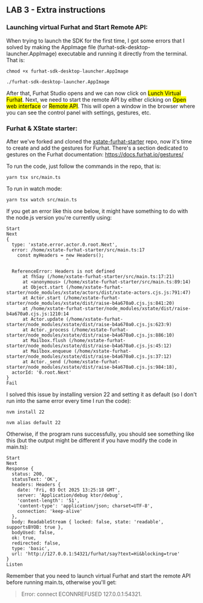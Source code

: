 ## LAB 3 - Extra instructions

### Launching virtual Furhat and Start Remote API:

When trying to launch the SDK for the first time, I got some errors that I solved by making the AppImage file (furhat-sdk-desktop-launcher.AppImage) executable and running it directly from the terminal. That is: 
```
chmod +x furhat-sdk-desktop-launcher.AppImage
```
```
./furhat-sdk-desktop-launcher.AppImage
```
After that, Furhat Studio opens and we can now click on <mark>Lunch Virtual Furhat</mark>.
Next, we need to start the remote API by either clicking on <mark>Open web interface</mark> or <mark>Remote API</mark>. This will open a window in the browser where you can see the control panel with settings, gestures, etc.


### Furhat & XState starter:

After we've forked and cloned the <a href=https://github.com/vladmaraev/xstate-furhat-starter> xstate-furhat-starter</a> repo, now it's time to create and add the gestures for Furhat. There's a section dedicated to gestures on the Furhat documentation: https://docs.furhat.io/gestures/

To run the code, just follow the commands in the repo, that is:
```
yarn tsx src/main.ts
```
To run in watch mode:
```
yarn tsx watch src/main.ts
```

If you get an error like this one below, it might have something to do with the node.js version you're currently using:

```
Start
Next
{
  type: 'xstate.error.actor.0.root.Next',
  error: /home/xstate-furhat-starter/src/main.ts:17
    const myHeaders = new Headers();
                      ^
  
  ReferenceError: Headers is not defined
      at fhSay (/home/xstate-furhat-starter/src/main.ts:17:21)
      at <anonymous> (/home/xstate-furhat-starter/src/main.ts:89:14)
      at Object.start (/home/xstate-furhat-starter/node_modules/xstate/actors/dist/xstate-actors.cjs.js:791:47)
      at Actor.start (/home/xstate-furhat-starter/node_modules/xstate/dist/raise-b4a670a0.cjs.js:841:20)
      at /home/xstate-furhat-starter/node_modules/xstate/dist/raise-b4a670a0.cjs.js:1210:14
      at Actor.update (/home/xstate-furhat-starter/node_modules/xstate/dist/raise-b4a670a0.cjs.js:623:9)
      at Actor._process (/home/xstate-furhat-starter/node_modules/xstate/dist/raise-b4a670a0.cjs.js:886:10)
      at Mailbox.flush (/home/xstate-furhat-starter/node_modules/xstate/dist/raise-b4a670a0.cjs.js:45:12)
      at Mailbox.enqueue (/home/xstate-furhat-starter/node_modules/xstate/dist/raise-b4a670a0.cjs.js:37:12)
      at Actor._send (/home/xstate-furhat-starter/node_modules/xstate/dist/raise-b4a670a0.cjs.js:984:18),
  actorId: '0.root.Next'
}
Fail
```

I solved this issue by installing version 22 and setting it as default (so I don't run into the same error every time I run the code):
```
nvm install 22
```
```
nvm alias default 22
```

Otherwise, if the program runs successfully, you should see something like this (but the output might be different if you have modify the code in main.ts):
```
Start
Next
Response {
  status: 200,
  statusText: 'OK',
  headers: Headers {
    date: 'Fri, 03 Oct 2025 13:25:18 GMT',
    server: 'Application/debug ktor/debug',
    'content-length': '51',
    'content-type': 'application/json; charset=UTF-8',
    connection: 'keep-alive'
  },
  body: ReadableStream { locked: false, state: 'readable', supportsBYOB: true },
  bodyUsed: false,
  ok: true,
  redirected: false,
  type: 'basic',
  url: 'http://127.0.0.1:54321/furhat/say?text=Hi&blocking=true'
}
Listen
```

Remember that you need to launch virtual Furhat and start the remote API before running main.ts, otherwise you'll get:
> Error: connect ECONNREFUSED 127.0.0.1:54321.
